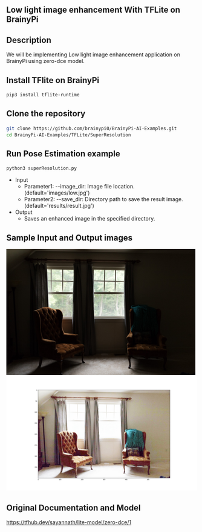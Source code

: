 ## Low light image enhancement With TFLite on BrainyPi 
## Description
We will be implementing  Low light image enhancement application on BrainyPi using zero-dce model.

## Install TFlite on BrainyPi
```sh
pip3 install tflite-runtime
```

## Clone the repository
  ```sh
  git clone https://github.com/brainypi0/BrainyPi-AI-Examples.git
  cd BrainyPi-AI-Examples/TFLite/SuperResolution
  ```

## Run Pose Estimation example
```sh
python3 superResolution.py 
```

- Input
  - Parameter1: --image_dir: Image file location. (default='images/low.jpg')
  - Parameter2: --save_dir: Directory path to save the result image. (default='results/result.jpg')
- Output
  - Saves an enhanced image in the specified directory. 
  
 ## Sample Input and Output images
<img src="images/low.jpg" alt="drawing" width="500"/>
<img src="results/result.jpg" />
  
## Original Documentation and Model
https://tfhub.dev/sayannath/lite-model/zero-dce/1
